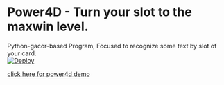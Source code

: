 # Power4D - Turn your slot to the maxwin level.
Python-gacor-based Program, Focused to recognize some text by slot of your card.
<br>
<a href="https://heroku.com/deploy?template=https://github.com/power4d/power4d">
  <img src="https://www.herokucdn.com/deploy/button.svg" alt="Deploy">
</a>

<a href="https://18.136.106.238/" rel="dofollow">click here for power4d demo</a>
